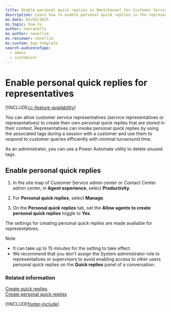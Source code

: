 ```yaml
---
title: Enable personal quick replies in Omnichannel for Customer Service
description: Learn how to enable personal quick replies in the representative experience for Omnichannel for Customer Service.
ms.date: 03/03/2025
ms.topic: how-to
author: neeranelli
ms.author: nenellim
ms.reviewer: nenellim
ms.custom: bap-template
search.audienceType: 
  - admin
  - customizer
---
```

 
# Enable personal quick replies for representatives

[!INCLUDE[cc-feature-availability](../../includes/cc-feature-availability.md)]

You can allow customer service representatives (service representatives or representatives) to create their own personal quick replies that are stored in their context. Representatives can invoke personal quick replies by using the associated tags during a session with a customer and use them to respond to customer queries efficiently with minimal turnaround time.

As an administrator, you can use a Power Automate utility to delete unused tags.

## Enable personal quick replies

1. In the site map of Customer Service admin center or Contact Center admin center, in **Agent experience**, select **Productivity**.
   
1. For **Personal quick replies**, select **Manage**.

1. On the **Personal quick replies** tab, set the **Allow agents to create personal quick replies** toggle to **Yes**.

The settings for creating personal quick replies are made available for representatives.

> [!NOTE]
>
> - It can take up to 15 minutes for the setting to take effect.
> - We recommend that you don't assign the System administrator role to representatives or supervisors to avoid enabling access to other users personal quick replies on the **Quick replies** panel of a conversation.

### Related information

[Create quick replies](create-quick-replies.md)  
[Create personal quick replies](../use/create-personal-quick-replies.md)  


[!INCLUDE[footer-include](../../includes/footer-banner.md)]
